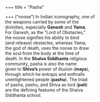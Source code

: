 +++
title = "Pasha"

+++
(“noose”) In Indian iconography, one of  
the weapons carried by some of the  
divinities, especially **Ganesh** and **Yama**.  
For Ganesh, as the “Lord of Obstacles,”  
the noose signifies his ability to bind  
(and release) obstacles, whereas Yama,  
the god of death, uses the noose to draw  
the soul from the body at the time of  
death. In the **Shaiva Siddhanta** religious  
community, pasha is also the name  
given to **Shiva’s** power of illusion (**maya**),  
through which he entraps and enthralls  
unenlightened people (**pashu**). The triad  
of pasha, pashu, and Shiva as lord (**pati**)  
are the defining features of the Shaiva  
Siddhanta school.